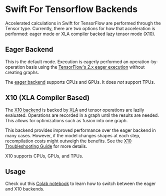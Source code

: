 # Swift For Tensorflow Backends

Accelerated calculations in Swift for TensorFlow are performed through the Tensor type. Currently, there are two options for how that acceleration is performed: eager mode or XLA compiler backed lazy tensor mode (X10). 

## Eager Backend

This is the default mode. Execution is eagerly performed an operation-by-operation basis using the [TensorFlow's 2.x eager execution](https://www.tensorflow.org/guide/eager) without creating graphs. 

The [eager backend](https://github.com/tensorflow/swift-apis/blob/master/Sources/TensorFlow/Bindings/EagerExecution.swift) supports CPUs and GPUs.  It does *not* support TPUs.



## X10 (XLA Compiler Based)

The [X10 backend](https://github.com/tensorflow/swift-apis/blob/master/Sources/x10/swift_bindings/doc/API_GUIDE.md) is backed by [XLA](https://www.tensorflow.org/xla) and tensor operations are lazily evaluated. Operations are recorded in a graph until the results are needed. This allows for optimizations such as fusion into one graph.  

This backend provides improved performance over the eager backend in many cases. However, if the model changes shapes at each step, recompilation costs might outweigh the benefits.  See the [X10 Troubleshooting Guide](https://github.com/tensorflow/swift-apis/blob/master/Sources/x10/swift_bindings/doc/TROUBLESHOOTING.md) for more details.

X10 supports CPUs, GPUs, and TPUs.

## Usage

Check out this [Colab notebook](https://github.com/tensorflow/swift/blob/master/docs/site/tutorials/introducing_x10.ipynb) to learn how to switch between the eager and X10 backends.

